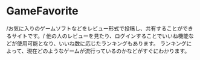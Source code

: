 # GameFavorite
/お気に入りのゲームソフトなどをレビュー形式で投稿し、共有することができるサイトです。/
他の人のレビューを見たり、ログインすることでいいね機能などが使用可能となり、いいね数に応じたランキングもあります。
ランキングによって、現在どのようなゲームが流行っているのかなどがすぐにわかります。
